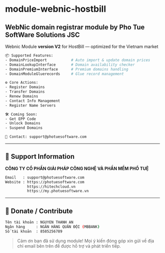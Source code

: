 # module-webnic-hostbill

## WebNic domain registrar module by Pho Tue SoftWare Solutions JSC

Webnic Module **version V2** for HostBill — optimized for the Vietnam market

```bash
📦 Supported Features:
- DomainPriceImport           # Auto import & update domain prices
- DomainLookupInterface       # Domain availability checker
- DomainPremiumInterface      # Premium domains handling
- DomainModuleGluerecords     # Glue record management

⚙️ Core Actions:
- Register Domains
- Transfer Domains
- Renew Domains
- Contact Info Management
- Register Name Servers

🛠 Coming Soon:
- Get EPP Code
- Unlock Domains
- Suspend Domains

📧 Contact: support@photuesoftware.com
```

---

## 🧰 Support Information
**CÔNG TY CỔ PHẦN GIẢI PHÁP CÔNG NGHỆ VÀ PHẦN MỀM PHỔ TUỆ**

```bash
Email   : support@photuesoftware.com
Website : https://photuesoftware.com
          https://hitechcloud.vn
          https://my.photuesoftware.vn
```

---

## 💖 Donate / Contribute
```bash
Tên tài khoản : NGUYEN THANH AN
Ngân hàng     : NGÂN HÀNG QUÂN ĐỘI (MBBANK)
Số tài khoản  : 8585256789
```

> Cảm ơn bạn đã sử dụng module! Mọi ý kiến đóng góp xin gửi về địa chỉ email bên trên để được hỗ trợ và phát triển tiếp.
